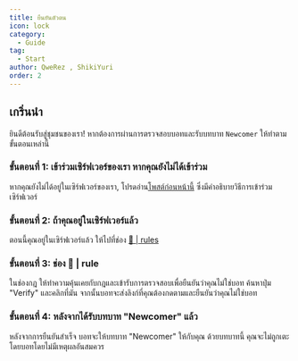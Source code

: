 ```yaml
---
title: ยืนยันตัวตน
icon: lock
category:
  - Guide
tag:
  - Start
author: QweRez , ShikiYuri
order: 2
---
```


## เกริ่นนำ

ยินดีต้อนรับสู่ชุมชนของเรา! หากต้องการผ่านการตรวจสอบบอทและรับบทบาท `Newcomer` ให้ทำตามขั้นตอนเหล่านี้

### ขั้นตอนที่ 1: เข้าร่วมเซิร์ฟเวอร์ของเรา หากคุณยังไม่ได้เข้าร่วม

หากคุณยังไม่ได้อยู่ในเซิร์ฟเวอร์ของเรา, โปรดอ่าน[โพสต์ก่อนหน้านี้](join.md) ซึ่งมีคำอธิบายวิธีการเข้าร่วมเซิร์ฟเวอร์

### ขั้นตอนที่ 2: ถ้าคุณอยู่ในเซิร์ฟเวอร์แล้ว

ตอนนี้คุณอยู่ในเซิร์ฟเวอร์แล้ว ให้ไปที่ช่อง [📌 | rules](https://discord.com/channels/1069057220802781265/1075789470789546024)

### ขั้นตอนที่ 3: ช่อง 📌 | rule

ในช่องกฎ ให้ทำความคุ้นเคยกับกฎและเข้ารับการตรวจสอบเพื่อยืนยันว่าคุณไม่ใช่บอท ค้นหาปุ่ม "Verify" และคลิกที่มัน จากนั้นบอทจะส่งลิงก์ที่คุณต้องกดตามและยืนยันว่าคุณไม่ใช่บอท

### ขั้นตอนที่ 4: หลังจากได้รับบทบาท "Newcomer" แล้ว

หลังจากการยืนยันสำเร็จ บอทจะให้บทบาท "Newcomer" ให้กับคุณ ด้วยบทบาทนี้ คุณจะไม่ถูกเตะโดยบอทโดยไม่มีเหตุผลอันสมควร